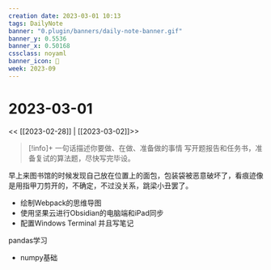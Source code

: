 ```yaml
---
creation date: 2023-03-01 10:13
tags: DailyNote
banner: "0.plugin/banners/daily-note-banner.gif"
banner_y: 0.5536
banner_x: 0.50168
cssclass: noyaml
banner_icon: 💌
week: 2023-09
---
```


# 2023-03-01

<< [[2023-02-28]] | [[2023-03-02]]>>


> [!info]+ 一句话描述你要做、在做、准备做的事情
> 写开题报告和任务书，准备复试的算法题，尽快写完毕设。

早上来图书馆的时候发现自己放在位置上的面包，包装袋被恶意破坏了，看痕迹像是用指甲刀剪开的，不确定，不过没关系，跳梁小丑罢了。

- 绘制Webpack的思维导图
- 使用坚果云进行Obsidian的电脑端和iPad同步
- 配置Windows Terminal 并且写笔记

pandas学习
- numpy基础